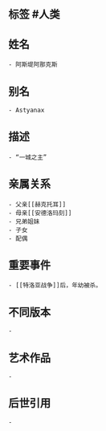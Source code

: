## 标签  #人类
## 姓名
	- 阿斯堤阿那克斯
## 别名
	- Astyanax
## 描述
	- “一城之主”
## 亲属关系
	- 父亲[[赫克托耳]]
	- 母亲[[安德洛玛刻]]
	- 兄弟姐妹
	- 子女
	- 配偶
## 重要事件
	- [[特洛亚战争]]后，年幼被杀。
## 不同版本
	-
## 艺术作品
	-
## 后世引用
	-
